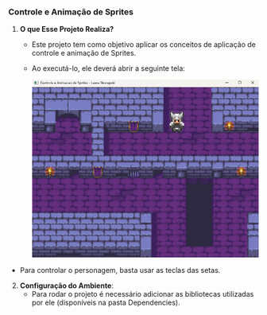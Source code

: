 ### Controle e Animação de Sprites

1. **O que Esse Projeto Realiza?**
   - Este projeto tem como objetivo aplicar os conceitos de aplicação de controle e animação de Sprites.
   - Ao executá-lo, ele deverá abrir a seguinte tela:
  
     ![Tela do Projeto](Tela.png)

  - Para controlar o personagem, basta usar as teclas das setas.

2. **Configuração do Ambiente**:
   - Para rodar o projeto é necessário adicionar as bibliotecas utilizadas por ele (disponíveis na pasta Dependencies).
